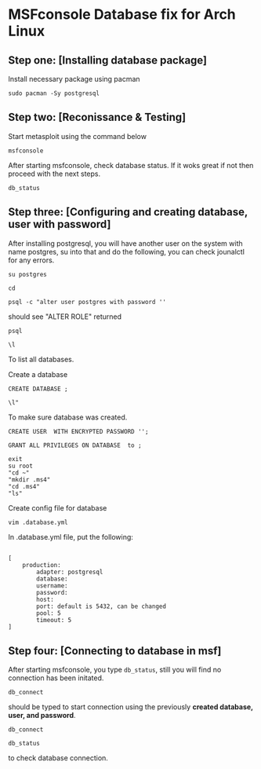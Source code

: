# MSFconsole Database fix for Arch Linux

## Step one: [Installing database package]
Install necessary package using pacman
<pre><code>sudo pacman -Sy postgresql</code></pre>

## Step two: [Reconissance & Testing]
Start metasploit using the command below
<pre><code>msfconsole</code></pre>

After starting msfconsole, check database status. If it woks great if not then proceed with the next steps.
<pre><code>db_status</code></pre>

## Step three: [Configuring and creating database, user with password]
After installing postgresql, you will have another user on the system with name postgres, su into that and do the following, you can check jounalctl for any errors.

<pre><code>su postgres</code></pre>

<pre><code>cd</code></pre>

<pre><code>psql -c "alter user postgres with password '<passwordhere>'</code></pre>

should see "ALTER ROLE" returned

<pre><code>psql</code></pre>

<pre><code>\l</code></pre> 
To list all databases.

Create a database
<pre><code>CREATE DATABASE <databasename>;</code></pre>  

<pre><code>\l"</code></pre>
To make sure database was created.

<pre><code>CREATE USER <user> WITH ENCRYPTED PASSWORD '<password>';</code></pre>


<pre><code>GRANT ALL PRIVILEGES ON DATABASE <databasename> to <user>;</code></pre>

<pre><code>exit
su root
"cd ~"
"mkdir .ms4"
"cd .ms4"
"ls"
</code></pre>

Create config file for database
<pre><code>vim .database.yml</code></pre>

In .database.yml file, put the following:
<pre><code>	
[
	production:
		adapter: postgresql
		database: <database>
		username: <username>
		password: <password>
		host: <currenthostname>
		port: default is 5432, can be changed
		pool: 5
		timeout: 5
]
</code></pre>

## Step four: [Connecting to database in msf]
After starting msfconsole, you type <code>db_status</code>, still you will find no connection has been initated.
<pre><code>db_connect</code></pre> 
should be typed to start connection using the previously <strong>created database, user, and password</strong>.
<pre><code>db_connect <username@database></code></pre>
<pre><code>db_status</code></pre>
to check database connection.

